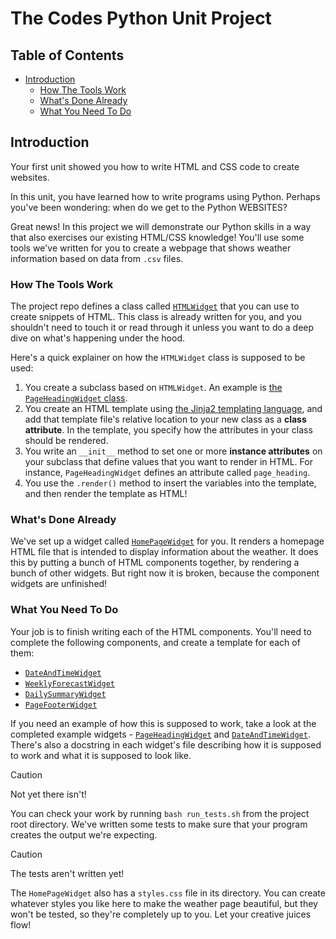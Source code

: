<h1>The Codes Python Unit Project</h1>

<h2>Table of Contents</h2>

- [Introduction](#introduction)
  - [How The Tools Work](#how-the-tools-work)
  - [What's Done Already](#whats-done-already)
  - [What You Need To Do](#what-you-need-to-do)

## Introduction
Your first unit showed you how to write HTML and CSS code to create websites. 

In this unit, you have learned how to write programs using Python. Perhaps you've been wondering: when do we get to the Python WEBSITES?

Great news! In this project we will demonstrate our Python skills in a way that also exercises our existing HTML/CSS knowledge! You'll use some tools we've written for you to create a webpage that shows weather information based on data from `.csv` files.

### How The Tools Work

The project repo defines a class called [`HTMLWidget`](./src/she_codes_weather/utils/html_widget.py) that you can use to create snippets of HTML. This class is already written for you, and you shouldn't need to touch it or read through it unless you want to do a deep dive on what's happening under the hood. 

Here's a quick explainer on how the `HTMLWidget` class is supposed to be used:

1. You create a subclass based on `HTMLWidget`. An example is [the `PageHeadingWidget` class](./src/she_codes_weather/widgets/page_heading/page_heading.py).
2. You create an HTML template using [the Jinja2 templating language](https://jinja.palletsprojects.com/en/stable/api/#basics), and add that template file's relative location to your new class as a **class attribute**. In the template, you specify how the attributes in your class should be rendered.
3. You write an `__init__` method to set one or more **instance attributes** on your subclass that define values that you want to render in HTML. For instance, `PageHeadingWidget` defines an attribute called `page_heading`.
4. You use the `.render()` method to insert the variables into the template, and then render the template as HTML!

### What's Done Already

We've set up a widget called [`HomePageWidget`](./src/she_codes_weather/widgets/homepage/homepage.py) for you. It renders a homepage HTML file that is intended to display information about the weather. It does this by putting a bunch of HTML components together, by rendering a bunch of other widgets. But right now it is broken, because the component widgets are unfinished!

### What You Need To Do

Your job is to finish writing each of the HTML components. You'll need to complete the following components, and create a template for each of them:
- [`DateAndTimeWidget`](./src/she_codes_weather/widgets/date_and_time/)
- [`WeeklyForecastWidget`](./src/she_codes_weather/widgets/weekly_forecast/)
- [`DailySummaryWidget`](./src/she_codes_weather/widgets/daily_summary/)
- [`PageFooterWidget`](./src/she_codes_weather/widgets/page_footer/)

If you need an example of how this is supposed to work, take a look at the completed example widgets - [`PageHeadingWidget`](./src/she_codes_weather/widgets/page_heading/) and [`DateAndTimeWidget`](./src/she_codes_weather/widgets/date_and_time/). There's also a docstring in each widget's file describing how it is supposed to work and what it is supposed to look like.

> [!CAUTION]  
> Not yet there isn't!

You can check your work by running `bash run_tests.sh` from the project root directory. We've written some tests to make sure that your program creates the output we're expecting.

> [!CAUTION]  
> The tests aren't written yet!

The `HomePageWidget` also has a `styles.css` file in its directory. You can create whatever styles you like here to make the weather page beautiful, but they won't be tested, so they're completely up to you. Let your creative juices flow!